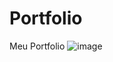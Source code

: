 # Portfolio
Meu Portfolio
![image](https://github.com/Alexbkman/Portfolio/assets/133724269/a1b8ce1b-0766-4df9-a597-19dc65b3dc8e)
